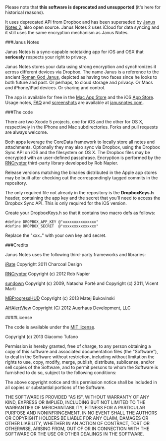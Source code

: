 Please note that **this software is deprecated and unsupported** (it's here for historical reasons). 

It uses deprecated API from Dropbox and has been superseded by [Janus Notes 2](https://github.com/ilTofa/janusnotes), also open source. Janus Notes 2 uses iCloud for data syncing and it still uses the same encryption mechanism as Janus Notes.

###Janus Notes

Janus Notes is a sync-capable notetaking app for iOS and OSX that
**seriously** respects your right to privacy.

 Janus Notes stores your data using strong encryption and synchronizes it
across different devices via Dropbox.  The name Janus is a reference to the ancient [Roman God Janus](https://en.wikipedia.org/wiki/Janus), depicted as having two faces since he looks to both future and past. Or perhaps, to cloud
storage and privacy. Or Macs and iPhone/iPad devices. Or sharing and control.

The app is available for free in the
[Mac App Store](http://itunes.apple.com/app/id651141191) and the iOS
[App Store](http://itunes.apple.com/app/id651150600). Usage notes,
[FAQ](http://www.janusnotes.com/faq.html) and
[screenshots](http://www.janusnotes.com/screenshots.html) are available at
[janusnotes.com](http://www.janusnotes.com).

###The code

There are two Xcode 5 projects, one for iOS and the other for OS X,
respectively in the IPhone and Mac subdirectories. Forks and pull requests are
always welcome.

Both apps leverage the CoreData framework to locally store all notes and
attachments.  Optionally they may also sync via Dropbox, using the Dropbox Sync API on iOS and the filesystem on OS X. The Dropbox files may be encrypted with an user-defined passphrase. Encryption is performed by the
[RNCryptor](https://github.com/rnapier/RNCryptor) third-party library
developed by Rob Napier.

Release versions matching the binaries distributed in the Apple app stores may
be built after checking out the correspondingly tagged commits in the
repository.

The only required file not already in the repository is the **DropboxKeys.h**
header, containing the app key and the secret that you'll need to access the
Dropbox Sync API.  This is only required for the iOS version.

Create your DropboxKeys.h so that it contains two macro defs as follows:

	#define DROPBOX_APP_KEY @"xxxxxxxxxxxxxxx"
	#define DROPBOX_SECRET  @"xxxxxxxxxxxxxxx"

Replace the "xxx.." with your own key and secret.

###Credits

Janus Notes uses the following third-party frameworks and libraries:

[iRate](https://github.com/nicklockwood/iRate) Copyright 2011 Charcoal Design

[RNCryptor](https://github.com/rnapier/RNCryptor) Copyright (c) 2012 Rob Napier

[sundown](https://github.com/vmg/sundown) Copyright (c) 2009, Natacha Porté and Copyright (c) 2011, Vicent Marti

[MBProgressHUD](https://github.com/jdg/MBProgressHUD) Copyright (c) 2013 Matej Bukovinski

[AHAlertView](https://github.com/warrenm/AHAlertView) Copyright (C) 2012 Auerhaus Development, LLC

####License

The code is available under the [MIT license](http://opensource.org/licenses/MIT).

Copyright (c) 2013 Giacomo Tufano

Permission is hereby granted, free of charge, to any person obtaining a copy
of this software and associated documentation files (the "Software"), to deal
in the Software without restriction, including without limitation the rights
to use, copy, modify, merge, publish, distribute, sublicense, and/or sell
copies of the Software, and to permit persons to whom the Software is
furnished to do so, subject to the following conditions:

The above copyright notice and this permission notice shall be included in
all copies or substantial portions of the Software.

THE SOFTWARE IS PROVIDED "AS IS", WITHOUT WARRANTY OF ANY KIND, EXPRESS OR
IMPLIED, INCLUDING BUT NOT LIMITED TO THE WARRANTIES OF MERCHANTABILITY,
FITNESS FOR A PARTICULAR PURPOSE AND NONINFRINGEMENT. IN NO EVENT SHALL THE
AUTHORS OR COPYRIGHT HOLDERS BE LIABLE FOR ANY CLAIM, DAMAGES OR OTHER
LIABILITY, WHETHER IN AN ACTION OF CONTRACT, TORT OR OTHERWISE, ARISING FROM,
OUT OF OR IN CONNECTION WITH THE SOFTWARE OR THE USE OR OTHER DEALINGS IN
THE SOFTWARE.
